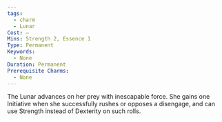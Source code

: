 ```yaml
---
tags:
  - charm
  - Lunar
Cost: —
Mins: Strength 2, Essence 1
Type: Permanent
Keywords:
  - None
Duration: Permanent
Prerequisite Charms:
  - None
---
```

The Lunar advances on her prey with inescapable force. She gains one Initiative when she successfully rushes or opposes a disengage, and can use Strength instead of Dexterity on such rolls.